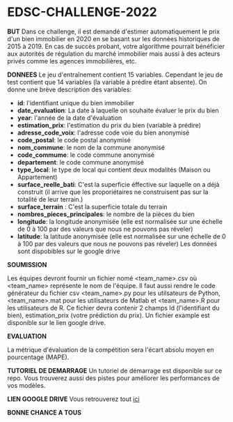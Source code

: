 # EDSC-CHALLENGE-2022

**BUT**
Dans ce challenge, il est demandé d'estimer automatiquement le prix d'un bien immobilier en 2020 en se basant sur les données historiques de 2015 à 2019. En cas de succès probant, votre algorithme pourrait bénéficier aux autorités de régulation du marché immobilier mais aussi à des acteurs privés comme les agences immobilières, etc.

**DONNEES**
Le jeu d'entraînement contient 15 variables. Cependant le jeu de test contient que 14 variables (la variable à prédire étant absente). On donne une brève description des variables:

* **id**: l'identifiant unique du bien immobilier
* **date_evaluation**: La date à laquelle on souhaite évaluer le prix du bien
*  **year**: l'année de la date d'évaluation
* **estimation_prix**: l'estimation du prix du bien (variable à prédire)
* **adresse_code_voix**: l'adresse code voie du bien anonymisé
* **code_postal**: le code postal anonymisé
* **nom_commune**: le nom de la commune anonymisé
*  **code_commume**: le code commune anonymisé
*  **departement**: le code commune anonymisé
*  **type_local**: le type de local qui contient deux modalités (Maison ou Appartement)
*  **surface_reelle_bati**: C'est la superficie éffective sur laquelle on a déjà construit (il arrive que les proporiétaires ne construisent pas sur la totalité de leur terrain.)
* **surface_terrain** : C'est la superficie totale du terrain
* **nombres_pieces_principales**: le nombre de la pièces du bien
* **longitude**: la longitude anonymisée (elle est normalisée sur une échelle de 0 à 100 par des valeurs que nous ne pouvons pas réveler)
* **latitude**: la latitude anonymisée (elle est normalisée sur une échelle de 0 à 100 par des valeurs que nous ne pouvons pas réveler)
Les données sont dispobibles sur le google drive

**SOUMISSION**

Les équipes devront fournir un fichier nomé <team_name>.csv où <team_name> représente le nom de l'équipe. Il faut aussi rendre le code générateur du fichier csv <team_name>.py pour les utilsateurs de Python, <team_name>.mat pour les utilisateurs de Matlab et <team_name>.R pour les utilisateurs de R. Ce fichier devra contenir 2 champs Id (l'identifiant du bien), estimation_prix (votre prédiction du prix). Un fichier example est disponible sur le lien google drive.

**EVALUATION**

La métrique d'évaluation de la compétition sera l'écart absolu moyen en pourcentage (MAPE).

**TUTORIEL DE DEMARRAGE**
Un tutoriel de démarrage est disponible sur ce repo. Vous trouverez aussi des pistes pour améliorer les performances de vos modèles.

**LIEN GOOGLE DRIVE**
Vous retrouverez tout [ici](https://drive.google.com/drive/folders/1Hfv7cHBDSJV7jYfibG90x1mYXjCtEM5B?usp=sharing)


**BONNE CHANCE A TOUS**
